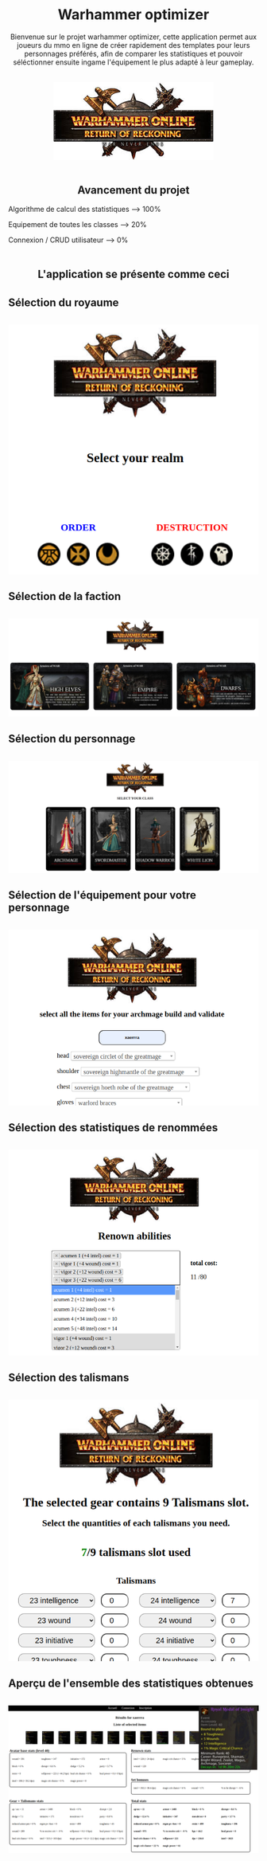 <h1 style="text-align:center;"> Warhammer optimizer </h1>

<p style="text-align:center;">Bienvenue sur le projet warhammer optimizer, cette application permet aux joueurs du mmo en ligne de créer rapidement des templates pour leurs personnages préférés, afin de comparer les statistiques et pouvoir séléctionner ensuite ingame l'équipement le plus adapté à leur gameplay.</p>

<div style="display:flex; justify-content:center; margin-top: 2rem;"> 
    <img style ="align:center;" src="Warhammer-optimiser/public/asset/images/logo.jpeg" alt=""> 
</div>

<h2 style="text-align:center; margin-top:3rem;"> Avancement du projet </h2>
<p>Algorithme de calcul des statistiques --> 100% </p>
<p>Equipement de toutes les classes --> 20% </p>
<p>Connexion / CRUD utilisateur --> 0% </p>


<h2 align="center" style="margin-top:3rem;">L'application se présente comme ceci </h2>

<h2 style="margin-top:2rem;"> Sélection du royaume </h2>
<div style="display:flex; justify-content:center; margin-top: 2rem;"> 
    <img align="center" src="Warhammer-optimiser/docs preview/realm.png" alt=""> 
</div>

<h2 style="margin-top:2rem;"> Sélection de la faction</h2>
<div style="display:flex; justify-content:center; margin-top: 2rem;"> 
    <img style ="align:center;" src="Warhammer-optimiser/docs preview/race.png" alt="">
</div>

<h2 style="margin-top:2rem;"> Sélection du personnage</h2>
<div style="display:flex; justify-content:center; margin-top: 2rem;"> 
    <img style ="align:center;" src="Warhammer-optimiser/docs preview/class.png" alt=""> 
</div>

<h2 style="margin-top:2rem;"> Sélection de l'équipement pour votre personnage</h2>
<div style="display:flex; justify-content:center; margin-top: 2rem;"> 
    <img style ="align:center;" src="Warhammer-optimiser/docs preview/gear.png" alt=""> 
</div>

<h2 style="margin-top:2rem;"> Sélection des statistiques de renommées</h2>
<div style="display:flex; justify-content:center; margin-top: 2rem;"> 
    <img style ="align:center;" src="Warhammer-optimiser/docs preview/renown.png" alt=""> 
</div>

<h2 style="margin-top:2rem;"> Sélection des talismans</h2>
<div style="display:flex; justify-content:center; margin-top: 2rem;"> 
    <img style ="align:center;" src="Warhammer-optimiser/docs preview/talismans.png" alt=""> 
</div>

<h2 style="margin-top:2rem;"> Aperçu de l'ensemble des statistiques obtenues</h2>
<div style="display:flex; justify-content:center; margin-top: 2rem;"> 
    <img style ="align:center;" src="Warhammer-optimiser/docs preview/results.png" alt=""> 
</div>



